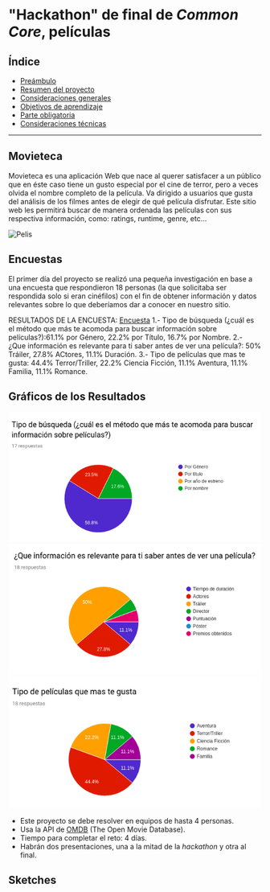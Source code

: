 # "Hackathon" de final de _Common Core_, películas

 ## Índice

 * [Preámbulo](#preámbulo)
* [Resumen del proyecto](#resumen-del-proyecto)
* [Consideraciones generales](#consideraciones-generales)
* [Objetivos de aprendizaje](#objetivos-de-aprendizaje)
* [Parte obligatoria](#parte-obligatoria)
* [Consideraciones técnicas](#consideraciones-técnicas)

 ***

 ## Movieteca

Movieteca es una aplicación Web que nace al querer satisfacer a un público que en éste caso tiene un gusto especial por el cine de terror, pero a veces olvida el nombre completo de la película. Va dirigido a usuarios que gusta del análisis de los filmes antes de elegir de qué película disfrutar. Este sitio web les permitirá buscar de manera ordenada las películas con sus respectiva información, como: ratings, runtime, genre, etc...

 ![Pelis](https://media.giphy.com/media/NipFetnQOuKhW/giphy.gif)

 ## Encuestas

El primer día del proyecto se realizó una pequeña investigación en base a una encuesta que respondieron 18 personas (la que solicitaba ser respondida solo si eran cinéfilos) con el fin de obtener información y datos relevantes sobre lo que deberíamos dar a conocer en nuestro sitio.

RESULTADOS DE LA ENCUESTA: [Encuesta](https://docs.google.com/forms/d/1O9Dz2TDckx_AJ71ZEVi1gz1XbMrgenVntsPM_q2BcVk/edit)
1.- Tipo de búsqueda (¿cuál es el método que más te acomoda para buscar información sobre películas?):61.1% por Género, 22.2% por Título, 16.7% por Nombre.
2.- ¿Que información es relevante para ti saber antes de ver una película?: 50% Tráiler, 27.8% ACtores, 11.1% Duración.
3.- Tipo de películas que mas te gusta: 44.4% Terror/Triller, 22.2% Ciencia Ficción, 11.1% Aventura, 11.1% Familia, 11.1% Romance.


 ## Gráficos de los Resultados

 ![Gráfico encuesta](encuesta1.png "Grafico encuesta")
 ![Gráfico encuesta](encuesta2.png "Grafico encuesta")
 ![Gráfico encuesta](encuesta3.png "Grafico encuesta")

 * Este proyecto se debe resolver en equipos de hasta 4 personas.
* Usa la API de [OMDB](http://www.omdbapi.com/) (The Open Movie Database).
* Tiempo para completar el reto: 4 días.
* Habrán dos presentaciones, una a la mitad de la _hackathon_ y otra al final.

## Sketches

